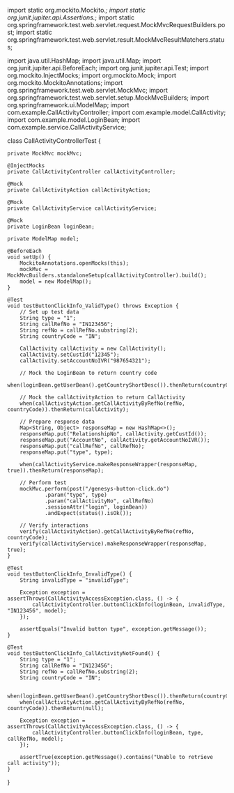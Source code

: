 import static org.mockito.Mockito.*;
import static org.junit.jupiter.api.Assertions.*;
import static org.springframework.test.web.servlet.request.MockMvcRequestBuilders.post;
import static org.springframework.test.web.servlet.result.MockMvcResultMatchers.status;

import java.util.HashMap;
import java.util.Map;
import org.junit.jupiter.api.BeforeEach;
import org.junit.jupiter.api.Test;
import org.mockito.InjectMocks;
import org.mockito.Mock;
import org.mockito.MockitoAnnotations;
import org.springframework.test.web.servlet.MockMvc;
import org.springframework.test.web.servlet.setup.MockMvcBuilders;
import org.springframework.ui.ModelMap;
import com.example.CallActivityController;
import com.example.model.CallActivity;
import com.example.model.LoginBean;
import com.example.service.CallActivityService;

class CallActivityControllerTest {

    private MockMvc mockMvc;

    @InjectMocks
    private CallActivityController callActivityController;

    @Mock
    private CallActivityAction callActivityAction;

    @Mock
    private CallActivityService callActivityService;

    @Mock
    private LoginBean loginBean;

    private ModelMap model;

    @BeforeEach
    void setUp() {
        MockitoAnnotations.openMocks(this);
        mockMvc = MockMvcBuilders.standaloneSetup(callActivityController).build();
        model = new ModelMap();
    }

    @Test
    void testButtonClickInfo_ValidType() throws Exception {
        // Set up test data
        String type = "1";
        String callRefNo = "IN123456";
        String refNo = callRefNo.substring(2);
        String countryCode = "IN";

        CallActivity callActivity = new CallActivity();
        callActivity.setCustId("12345");
        callActivity.setAccountNoIVR("987654321");

        // Mock the LoginBean to return country code
        when(loginBean.getUserBean().getCountryShortDesc()).thenReturn(countryCode);

        // Mock the callActivityAction to return CallActivity
        when(callActivityAction.getCallActivityByRefNo(refNo, countryCode)).thenReturn(callActivity);

        // Prepare response data
        Map<String, Object> responseMap = new HashMap<>();
        responseMap.put("RelationshipNo", callActivity.getCustId());
        responseMap.put("AccountNo", callActivity.getAccountNoIVR());
        responseMap.put("callRefNo", callRefNo);
        responseMap.put("type", type);

        when(callActivityService.makeResponseWrapper(responseMap, true)).thenReturn(responseMap);

        // Perform test
        mockMvc.perform(post("/genesys-button-click.do")
                .param("type", type)
                .param("callActivityNo", callRefNo)
                .sessionAttr("login", loginBean))
                .andExpect(status().isOk());

        // Verify interactions
        verify(callActivityAction).getCallActivityByRefNo(refNo, countryCode);
        verify(callActivityService).makeResponseWrapper(responseMap, true);
    }

    @Test
    void testButtonClickInfo_InvalidType() {
        String invalidType = "invalidType";

        Exception exception = assertThrows(CallActivityAccessException.class, () -> {
            callActivityController.buttonClickInfo(loginBean, invalidType, "IN123456", model);
        });

        assertEquals("Invalid button type", exception.getMessage());
    }

    @Test
    void testButtonClickInfo_CallActivityNotFound() {
        String type = "1";
        String callRefNo = "IN123456";
        String refNo = callRefNo.substring(2);
        String countryCode = "IN";

        when(loginBean.getUserBean().getCountryShortDesc()).thenReturn(countryCode);
        when(callActivityAction.getCallActivityByRefNo(refNo, countryCode)).thenReturn(null);

        Exception exception = assertThrows(CallActivityAccessException.class, () -> {
            callActivityController.buttonClickInfo(loginBean, type, callRefNo, model);
        });

        assertTrue(exception.getMessage().contains("Unable to retrieve call activity"));
    }
}
